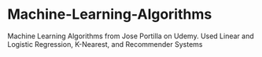 # Machine-Learning-Algorithms
Machine Learning Algorithms from Jose Portilla on Udemy.
Used Linear and Logistic Regression, K-Nearest, and Recommender Systems
